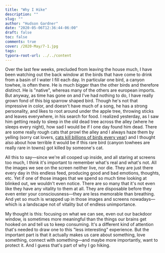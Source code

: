 ```yaml
---
title: "Why I Hike"
description: ""
slug: ""
author: "Hudson Gardner"
date: "2020-05-06T12:36:44-06:00"
draft: false
toc: false
comments: true
cover: /2020-May/7-1.jpg
tags:
typora-root-url: ../../content
---
```


Over the last few weeks, precluded from leaving the house much, I have been watching out the back window at the birds that have come to drink from a basin of I water I fill each day. In particular one bird, a canyon towhee, is often there. He is much bigger than the other birds and therefore distinct. He is "native", whereas many of the others are european imports. But anyway, as time has gone on and I've had nothing to do, I have really grown fond of this big sparrow shaped bird. Though he's not that impressive in color, and doesn't have much of a song, he has a strong personality, and likes to root around under the apple tree, throwing sticks and leaves everywhere, in his search for food. I realized yesterday, as I saw him getting ready to sleep in the old dead tree across the alley (where he sleeps every night), how sad I would be if I one day found him dead. There are some really rough cats that prowl the alley and I always haze them by yelling (sorry cat lovers, [cats kill billions of birds every year](https://www.washingtonpost.com/national/health-science/outdoor-cats-kill-between-14-billion-and-37-billion-birds-a-year-study-says/2013/01/31/2504f744-6bbe-11e2-ada0-5ca5fa7ebe79_story.html)) and I thought also about how terrible it would be if this rare bird (canyon towhees are really rare in towns) got killed by someone's cat.

All this to say—since we're all cooped up inside, and all staring at screens too much, I think it's important to remember what's real and what's not. All the images we see on the screen neither live, nor die. They are just there every day in this endless feed, producing good and bad emotions, thoughts, etc. Yet if one of those images that we spend so much time looking at blinked out, we wouldn't even notice. There are so many that it's not even like they have any vitality to them at all. They are disposable before they even enter your consciousness—they are less memorable than breathing. And yet so much is wrapped up in those images and screens nowadays—which is a landscape not of vitality but of endless unimportance.

My thought is this: focusing on what we can see, even out our backdoor window, is sometimes more meaningful than the things our brains get hooked on and tell us to keep consuming. It's a different kind of attention that's needed to draw one to this "less interesting" experience. But the important part is that it actually makes us care about something, love something, connect with something—and maybe more importantly, want to protect it. And I guess that's part of why I go hiking.